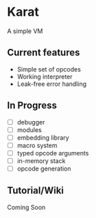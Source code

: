 # Karat

A simple VM

## Current features ##
* Simple set of opcodes
* Working interpreter
* Leak-free error handling

## In Progress ##
- [ ] debugger
- [ ] modules
- [ ] embedding library
- [ ] macro system
- [ ] typed opcode arguments
- [ ] in-memory stack
- [ ] opcode generation

## Tutorial/Wiki ###

Coming Soon
